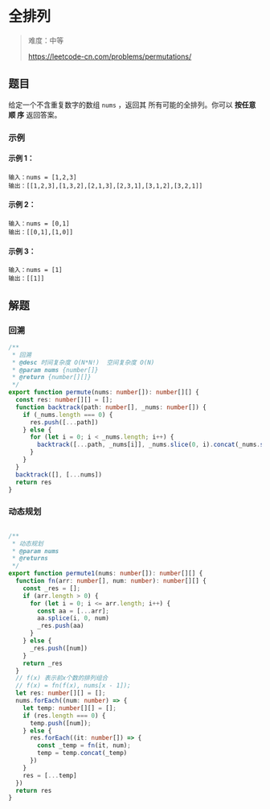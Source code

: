 # 全排列

> 难度：中等
>
> https://leetcode-cn.com/problems/permutations/

## 题目

给定一个不含重复数字的数组 `nums` ，返回其 所有可能的全排列。你可以 **按任意顺
序** 返回答案。

### 示例

#### 示例 1：

```
输入：nums = [1,2,3]
输出：[[1,2,3],[1,3,2],[2,1,3],[2,3,1],[3,1,2],[3,2,1]]
```

#### 示例 2：

```
输入：nums = [0,1]
输出：[[0,1],[1,0]]
```

#### 示例 3：

```
输入：nums = [1]
输出：[[1]]
```

## 解题

### 回溯
```typescript
/**
 * 回溯
 * @desc 时间复杂度 O(N*N!)  空间复杂度 O(N)
 * @param nums {number[]}
 * @return {number[][]}
 */
export function permute(nums: number[]): number[][] {
  const res: number[][] = [];
  function backtrack(path: number[], _nums: number[]) {
    if (_nums.length === 0) {
      res.push([...path])
    } else {
      for (let i = 0; i < _nums.length; i++) {
        backtrack([...path, _nums[i]], _nums.slice(0, i).concat(_nums.slice(i + 1)))
      }
    }
  }
  backtrack([], [...nums])
  return res
}
```

### 动态规划
```typescript

/**
 * 动态规划
 * @param nums
 * @returns
 */
export function permute1(nums: number[]): number[][] {
  function fn(arr: number[], num: number): number[][] {
    const _res = [];
    if (arr.length > 0) {
      for (let i = 0; i <= arr.length; i++) {
        const aa = [...arr];
        aa.splice(i, 0, num)
        _res.push(aa)
      }
    } else {
      _res.push([num])
    }
    return _res
  }
  // f(x) 表示前x个数的排列组合
  // f(x) = fn(f(x), nums[x - 1]);
  let res: number[][] = [];
  nums.forEach((num: number) => {
    let temp: number[][] = [];
    if (res.length === 0) {
      temp.push([num]);
    } else {
      res.forEach((it: number[]) => {
        const _temp = fn(it, num);
        temp = temp.concat(_temp)
      })
    }
    res = [...temp]
  })
  return res
}

```